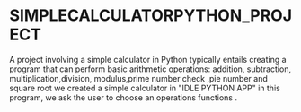 # SIMPLECALCULATORPYTHON_PROJECT
A project involving a simple calculator in Python typically entails creating a program that can perform basic arithmetic operations: addition, subtraction, multiplication,division, modulus,prime number check ,pie number and square root  we created a simple calculator in "IDLE PYTHON APP" in this program, we ask the user to choose an operations functions .
